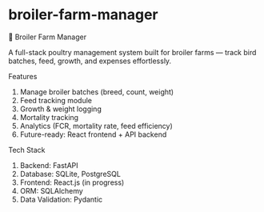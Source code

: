 # broiler-farm-manager
🐔 Broiler Farm Manager

A full-stack poultry management system built for broiler farms — track bird batches, feed, growth, and expenses effortlessly.

Features

1. Manage broiler batches (breed, count, weight)
2. Feed tracking module
3. Growth & weight logging
4. Mortality tracking
5. Analytics (FCR, mortality rate, feed efficiency)
6. Future-ready: React frontend + API backend

Tech Stack
1. Backend: FastAPI
2. Database: SQLite, PostgreSQL
3. Frontend: React.js (in progress)
4. ORM: SQLAlchemy
5. Data Validation: Pydantic



